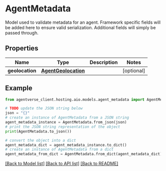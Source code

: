 # AgentMetadata

Model used to validate metadata for an agent.  Framework specific fields will be added here to ensure valid serialization. Additional fields will simply be passed through.

## Properties

Name | Type | Description | Notes
------------ | ------------- | ------------- | -------------
**geolocation** | [**AgentGeolocation**](AgentGeolocation.md) |  | [optional] 

## Example

```python
from agentverse_client.hosting.aio.models.agent_metadata import AgentMetadata

# TODO update the JSON string below
json = "{}"
# create an instance of AgentMetadata from a JSON string
agent_metadata_instance = AgentMetadata.from_json(json)
# print the JSON string representation of the object
print(AgentMetadata.to_json())

# convert the object into a dict
agent_metadata_dict = agent_metadata_instance.to_dict()
# create an instance of AgentMetadata from a dict
agent_metadata_from_dict = AgentMetadata.from_dict(agent_metadata_dict)
```
[[Back to Model list]](../README.md#documentation-for-models) [[Back to API list]](../README.md#documentation-for-api-endpoints) [[Back to README]](../README.md)


